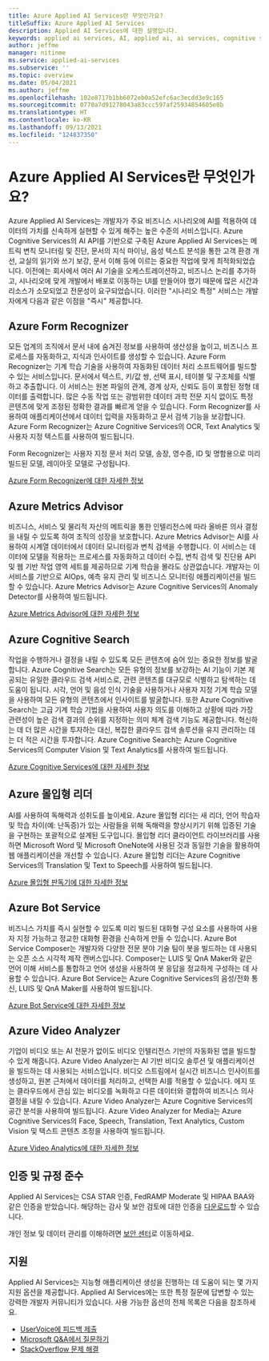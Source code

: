 ```yaml
---
title: Azure Applied AI Services란 무엇인가요?
titleSuffix: Azure Applied AI Services
description: Applied AI Services에 대한 설명입니다.
keywords: applied ai services, AI, applied ai, ai services, cognitive search, applied ai 기능
author: jeffme
manager: nitinme
ms.service: applied-ai-services
ms.subservice: ''
ms.topic: overview
ms.date: 05/04/2021
ms.author: jeffme
ms.openlocfilehash: 102e8717b1bb6072eb0a52efc6ac3ecdd3e9c165
ms.sourcegitcommit: 0770a7d91278043a83ccc597af25934854605e8b
ms.translationtype: HT
ms.contentlocale: ko-KR
ms.lasthandoff: 09/13/2021
ms.locfileid: "124837350"
---
```

# <a name="what-are-azure-applied-ai-services"></a>Azure Applied AI Services란 무엇인가요?

Azure Applied AI Services는 개발자가 주요 비즈니스 시나리오에 AI를 적용하여 데이터의 가치를 신속하게 실현할 수 있게 해주는 높은 수준의 서비스입니다.  Azure Cognitive Services의 AI API를 기반으로 구축된 Azure Applied AI Services는 메트릭 변칙 모니터링 및 진단, 문서의 지식 마이닝, 음성 텍스트 분석을 통한 고객 환경 개선, 교실의 읽기와 쓰기 보강, 문서 이해 등에 이르는 중요한 작업에 맞게 최적화되었습니다. 이전에는 회사에서 여러 AI 기술을 오케스트레이션하고, 비즈니스 논리를 추가하고, 시나리오에 맞게 개발에서 배포로 이동하는 UI를 만들어야 했기 때문에 많은 시간과 리소스가 소모되었고 전문성이 요구되었습니다. 이러한 "시나리오 특정" 서비스는 개발자에게 다음과 같은 이점을 "즉시" 제공합니다.

## <a name="azure-form-recognizer"></a>Azure Form Recognizer

모든 업계의 조직에서 문서 내에 숨겨진 정보를 사용하여 생산성을 높이고, 비즈니스 프로세스를 자동화하고, 지식과 인사이트를 생성할 수 있습니다.  Azure Form Recognizer는 기계 학습 기술을 사용하여 자동화된 데이터 처리 소프트웨어를 빌드할 수 있는 서비스입니다. 문서에서 텍스트, 키/값 쌍, 선택 표시, 테이블 및 구조체를 식별하고 추출합니다. 이 서비스는 원본 파일의 관계, 경계 상자, 신뢰도 등이 포함된 정형 데이터를 출력합니다. 많은 수동 작업 또는 광범위한 데이터 과학 전문 지식 없이도 특정 콘텐츠에 맞게 조정된 정확한 결과를 빠르게 얻을 수 있습니다. Form Recognizer를 사용하여 애플리케이션에서 데이터 입력을 자동화하고 문서 검색 기능을 보강합니다.  Azure Form Recognizer는 Azure Cognitive Services의 OCR, Text Analytics 및 사용자 지정 텍스트를 사용하여 빌드됩니다.

Form Recognizer는 사용자 지정 문서 처리 모델, 송장, 영수증, ID 및 명함용으로 미리 빌드된 모델, 레이아웃 모델로 구성됩니다. 

[Azure Form Recognizer에 대한 자세한 정보](./form-recognizer/index.yml)

## <a name="azure-metrics-advisor"></a>Azure Metrics Advisor

비즈니스, 서비스 및 물리적 자산의 메트릭을 통한 인텔리전스에 따라 올바른 의사 결정을 내릴 수 있도록 하여 조직의 성장을 보호합니다.  Azure Metrics Advisor는 AI를 사용하여 시계열 데이터에서 데이터 모니터링과 변칙 검색을 수행합니다. 이 서비스는 데이터에 모델을 적용하는 프로세스를 자동화하고 데이터 수집, 변칙 검색 및 진단용 API 및 웹 기반 작업 영역 세트를 제공하므로 기계 학습을 몰라도 상관없습니다. 개발자는 이 서비스를 기반으로 AIOps, 예측 유지 관리 및 비즈니스 모니터링 애플리케이션을 빌드할 수 있습니다.  Azure Metrics Advisor는 Azure Cognitive Services의 Anomaly Detector를 사용하여 빌드됩니다.

[Azure Metrics Advisor에 대한 자세한 정보](./metrics-advisor/index.yml)

## <a name="azure-cognitive-search"></a>Azure Cognitive Search

작업을 수행하거나 결정을 내릴 수 있도록 모든 콘텐츠에 숨어 있는 중요한 정보를 발굴합니다.  Azure Cognitive Search는 모든 유형의 정보를 보강하는 AI 기능이 기본 제공되는 유일한 클라우드 검색 서비스로, 관련 콘텐츠를 대규모로 식별하고 탐색하는 데 도움이 됩니다. 시각, 언어 및 음성 인식 기술을 사용하거나 사용자 지정 기계 학습 모델을 사용하여 모든 유형의 콘텐츠에서 인사이트를 발굴합니다. 또한 Azure Cognitive Search는 고급 기계 학습 기법을 사용하여 사용자 의도를 이해하고 상황에 따라 가장 관련성이 높은 검색 결과의 순위를 지정하는 의미 체계 검색 기능도 제공합니다. 혁신하는 데 더 많은 시간을 투자하는 대신, 복잡한 클라우드 검색 솔루션을 유지 관리하는 데는 더 적은 시간을 투자합니다.  Azure Cognitive Search는 Azure Cognitive Services의 Computer Vision 및 Text Analytics를 사용하여 빌드됩니다.

[Azure Cognitive Services에 대한 자세한 정보](../search/index.yml)

## <a name="azure-immersive-reader"></a>Azure 몰입형 리더

AI를 사용하여 독해력과 성취도를 높이세요. Azure 몰입형 리더는 새 리더, 언어 학습자 및 학습 차이(예: 난독증)가 있는 사람들을 위해 독해력을 향상시키기 위해 입증된 기술을 구현하는 포괄적으로 설계된 도구입니다. 몰입형 리더 클라이언트 라이브러리를 사용하면 Microsoft Word 및 Microsoft OneNote에 사용된 것과 동일한 기술을 활용하여 웹 애플리케이션을 개선할 수 있습니다. Azure 몰입형 리더는 Azure Cognitive Services의 Translation 및 Text to Speech를 사용하여 빌드됩니다.

[Azure 몰입형 판독기에 대한 자세한 정보](./immersive-reader/index.yml)

## <a name="azure-bot-service"></a>Azure Bot Service

비즈니스 가치를 즉시 실현할 수 있도록 미리 빌드된 대화형 구성 요소를 사용하여 사용자 지정 가능하고 정교한 대화형 환경을 신속하게 만들 수 있습니다.  Azure Bot Service Composer는 개발자와 다양한 전문 분야 기술 팀이 봇을 빌드하는 데 사용되는 오픈 소스 시각적 제작 캔버스입니다. Composer는 LUIS 및 QnA Maker와 같은 언어 이해 서비스를 통합하고 언어 생성을 사용하여 봇 응답을 정교하게 구성하는 데 사용할 수 있습니다. Azure Bot Service는 Azure Cognitive Services의 음성/전화 통신, LUIS 및 QnA Maker를 사용하여 빌드됩니다.

[Azure Bot Service에 대한 자세한 정보](/composer/)

## <a name="azure-video-analyzer"></a>Azure Video Analyzer 

기업이 비디오 또는 AI 전문가 없이도 비디오 인텔리전스 기반의 자동화된 앱을 빌드할 수 있게 해줍니다.  Azure Video Analyzer는 AI 기반 비디오 솔루션 및 애플리케이션을 빌드하는 데 사용되는 서비스입니다. 비디오 스트림에서 실시간 비즈니스 인사이트를 생성하고, 원본 근처에서 데이터를 처리하고, 선택한 AI를 적용할 수 있습니다. 에지 또는 클라우드에서 관심 있는 비디오를 녹화하고 다른 데이터와 결합하여 비즈니스 의사 결정을 내릴 수 있습니다.  Azure Video Analyzer는 Azure Cognitive Services의 공간 분석을 사용하여 빌드됩니다.  Azure Video Analyzer for Media는 Azure Cognitive Services의 Face, Speech, Translation, Text Analytics, Custom Vision 및 텍스트 콘텐츠 조정을 사용하여 빌드됩니다.  

[Azure Video Analytics에 대한 자세한 정보](../azure-video-analyzer/index.yml)

## <a name="certifications-and-compliance"></a>인증 및 규정 준수

Applied AI Services는 CSA STAR 인증, FedRAMP Moderate 및 HIPAA BAA와 같은 인증을 받았습니다. 해당하는 감사 및 보안 검토에 대한 인증을 [다운로드](/samples/browse/?redirectedfrom=TechNet-Gallery "다운로드로 사용 가능한 제품 설명서에서 데이터 공급자 설치 섹션을 참조하세요")할 수 있습니다.

개인 정보 및 데이터 관리를 이해하려면 [보안 센터](https://servicetrust.microsoft.com/ "보안 센터")로 이동하세요.

## <a name="support"></a>지원

Applied AI Services는 지능형 애플리케이션 생성을 진행하는 데 도움이 되는 몇 가지 지원 옵션을 제공합니다. Applied AI Services에는 또한 특정 질문에 답변할 수 있는 강력한 개발자 커뮤니티가 있습니다. 사용 가능한 옵션의 전체 목록은 다음을 참조하세요.

- [UserVoice에 피드백 제출](https://aka.ms/AppliedAIUserVoice)
- [Microsoft Q&A에서 질문하기](/answers/topics/azure-applied-ai-services.html)
- [StackOverflow 문제 해결](https://aka.ms/AppliedAIStackOverflow)
